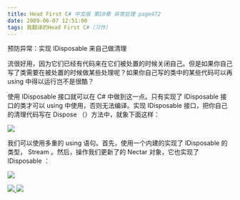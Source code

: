 ```yaml
---
title: Head First C# 中文版 第10章 异常处理 page472
date: 2009-06-07 12:51:00
tags: 我翻译的Head First C#（习作）
---
```

预防异常：实现  IDisposable  来自己做清理

  

流很好用，因为它们已经有代码来在它们被处置的时候关闭自己。但是如果你自己写了类需要在被处置的时候做某些处理呢？如果你自己写的类中的某些代码可以再
using  中得以运行岂不是很酷？

  

使用  IDisposable  接口就可以在  C#  中做到这一点。只有实现了  IDisposable  接口的类才可以  using
中使用，否则无法编译。实现  IDisposable  接口，把你自己的清理代码写在  Dispose  （）方法中，就象下面这样：

  

![](https://p-blog.csdn.net/images/p_blog_csdn_net/cuipengfei1/EntryImages/20090607/2009-06-07_12-37-12.jpg)

我们可以使用多重的  using  语句。首先，使用一个内建的实现了  IDisposable  的类型，  Stream  。然后，操作我们更新了的
Nectar  对象，它也实现了  IDisposable  ：

  

![](https://p-blog.csdn.net/images/p_blog_csdn_net/cuipengfei1/EntryImages/20090607/2009-06-07_12-44-41.jpg)



[ ![](https://profile.csdnimg.cn/5/2/5/3_cuipengfei1)
![](https://g.csdnimg.cn/static/user-reg-year/1x/11.png)
](https://blog.csdn.net/cuipengfei1)





